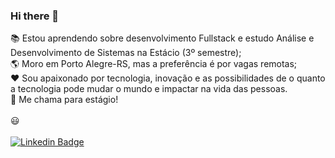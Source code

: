 ### Hi there 👋

:books: Estou aprendendo sobre desenvolvimento Fullstack e estudo Análise e Desenvolvimento de Sistemas na Estácio (3º semestre);<BR>
:earth_americas: Moro em Porto Alegre-RS, mas a preferência é por vagas remotas;<BR>
:heart: Sou apaixonado por tecnologia, inovação e as possibilidades de o quanto a tecnologia pode mudar o mundo e impactar na vida das pessoas.<BR> 
:rocket: Me chama para estágio!<BR> 
 <BR>
 :smiley:   
 <BR>
[![Linkedin Badge](https://img.shields.io/badge/-LinkedIn-blue?style=flat-square&logo=Linkedin&logoColor=white&link=https://https://www.linkedin.com/in/arthur-svensson)](https://www.linkedin.com/in/arthur-svensson)
